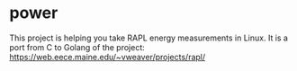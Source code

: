 # power

This project is helping you take RAPL energy measurements in Linux. It is a port from C to Golang of the project: https://web.eece.maine.edu/~vweaver/projects/rapl/
